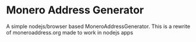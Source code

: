 # Monero Address Generator

A simple nodejs/browser based MoneroAddressGenerator. This is a rewrite of moneroaddress.org made to work in nodejs apps
